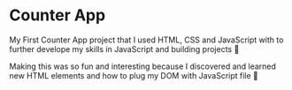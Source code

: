 # Counter App



My First Counter App project that I used HTML, CSS and JavaScript with to further develope my skills in JavaScript and building projects 💜

Making this was so fun and interesting because I discovered and learned new HTML elements and how to plug my DOM with JavaScript file 🎉

